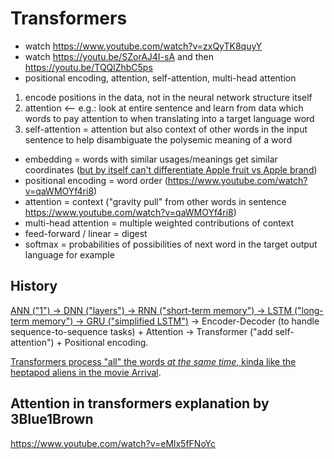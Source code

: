 # Transformers

- watch https://www.youtube.com/watch?v=zxQyTK8quyY
- watch https://youtu.be/SZorAJ4I-sA and then https://youtu.be/TQQlZhbC5ps
- positional encoding, attention, self-attention, multi-head attention

1. encode positions in the data, not in the neural network structure itself
2. attention <-- e.g.: look at entire sentence and learn from data which words to pay attention to when translating into a target language word
3. self-attention = attention but also context of other words in the input sentence to help disambiguate the polysemic meaning of a word

- embedding = words with similar usages/meanings get similar coordinates ([but by itself can't differentiate Apple fruit vs Apple brand](https://www.youtube.com/watch?v=qaWMOYf4ri8))
- positional encoding = word order (https://www.youtube.com/watch?v=qaWMOYf4ri8)
- attention = context ("gravity pull" from other words in sentence https://www.youtube.com/watch?v=qaWMOYf4ri8)
- multi-head attention = multiple weighted contributions of context
- feed-forward / linear = digest
- softmax = probabilities of possibilities of next word in the target output language for example

## History

[ANN ("1") -> DNN ("layers") -> RNN ("short-term memory") -> LSTM ("long-term memory") -> GRU ("simplified LSTM")](https://www.cloudskillsboost.google/course_sessions/6505024/video/363229) -> Encoder-Decoder (to handle sequence-to-sequence tasks) + Attention -> Transformer ("add self-attention") + Positional encoding.

[Transformers process "all" the words _at the same time_, kinda like the heptapod aliens in the movie Arrival](https://www.youtube.com/live/FduFIwExZ0w?si=2wi3QHS80KAtV_ps&t=1677).

## Attention in transformers explanation by 3Blue1Brown

https://www.youtube.com/watch?v=eMlx5fFNoYc
